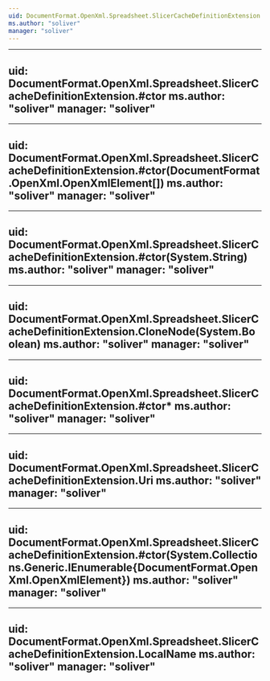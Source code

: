 ```yaml
---
uid: DocumentFormat.OpenXml.Spreadsheet.SlicerCacheDefinitionExtension
ms.author: "soliver"
manager: "soliver"
---
```


---
uid: DocumentFormat.OpenXml.Spreadsheet.SlicerCacheDefinitionExtension.#ctor
ms.author: "soliver"
manager: "soliver"
---

---
uid: DocumentFormat.OpenXml.Spreadsheet.SlicerCacheDefinitionExtension.#ctor(DocumentFormat.OpenXml.OpenXmlElement[])
ms.author: "soliver"
manager: "soliver"
---

---
uid: DocumentFormat.OpenXml.Spreadsheet.SlicerCacheDefinitionExtension.#ctor(System.String)
ms.author: "soliver"
manager: "soliver"
---

---
uid: DocumentFormat.OpenXml.Spreadsheet.SlicerCacheDefinitionExtension.CloneNode(System.Boolean)
ms.author: "soliver"
manager: "soliver"
---

---
uid: DocumentFormat.OpenXml.Spreadsheet.SlicerCacheDefinitionExtension.#ctor*
ms.author: "soliver"
manager: "soliver"
---

---
uid: DocumentFormat.OpenXml.Spreadsheet.SlicerCacheDefinitionExtension.Uri
ms.author: "soliver"
manager: "soliver"
---

---
uid: DocumentFormat.OpenXml.Spreadsheet.SlicerCacheDefinitionExtension.#ctor(System.Collections.Generic.IEnumerable{DocumentFormat.OpenXml.OpenXmlElement})
ms.author: "soliver"
manager: "soliver"
---

---
uid: DocumentFormat.OpenXml.Spreadsheet.SlicerCacheDefinitionExtension.LocalName
ms.author: "soliver"
manager: "soliver"
---

